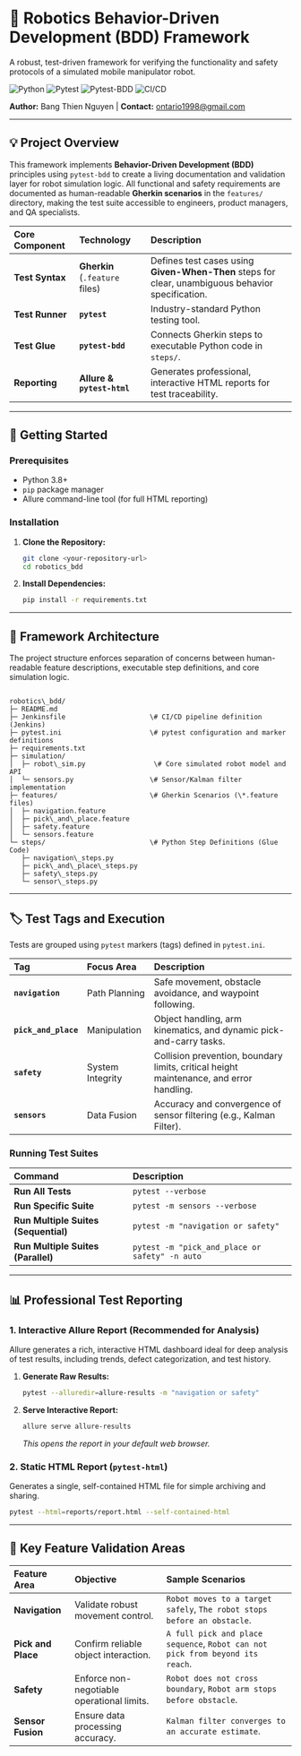 # 🤖 Robotics Behavior-Driven Development (BDD) Framework

A robust, test-driven framework for verifying the functionality and safety protocols of a simulated mobile manipulator robot.

![Python](https://img.shields.io/badge/Python-3776AB?style=for-the-badge&logo=python&logoColor=white)
![Pytest](https://img.shields.io/badge/pytest-0A9EDC?style=for-the-badge&logo=pytest&logoColor=white)
![Pytest-BDD](https://img.shields.io/badge/BDD%2FPytest--BDD-FF5733?style=for-the-badge&logo=bdd&logoColor=white)
![CI/CD](https://img.shields.io/badge/CI%2FCD-0077B6?style=for-the-badge&logo=jenkins&logoColor=white)

**Author:** Bang Thien Nguyen | **Contact:** ontario1998@gmail.com

---

## 💡 Project Overview

This framework implements **Behavior-Driven Development (BDD)** principles using `pytest-bdd` to create a living documentation and validation layer for robot simulation logic. All functional and safety requirements are documented as human-readable **Gherkin scenarios** in the `features/` directory, making the test suite accessible to engineers, product managers, and QA specialists.

| Core Component | Technology | Description |
| :--- | :--- | :--- |
| **Test Syntax** | **Gherkin** (`.feature` files) | Defines test cases using **Given-When-Then** steps for clear, unambiguous behavior specification. |
| **Test Runner** | **`pytest`** | Industry-standard Python testing tool. |
| **Test Glue** | **`pytest-bdd`** | Connects Gherkin steps to executable Python code in `steps/`. |
| **Reporting** | **Allure & `pytest-html`** | Generates professional, interactive HTML reports for test traceability. |

---

## 🚀 Getting Started

### Prerequisites

* Python 3.8+
* `pip` package manager
* Allure command-line tool (for full HTML reporting)

### Installation

1.  **Clone the Repository:**
    ```bash
    git clone <your-repository-url>
    cd robotics_bdd
    ```

2.  **Install Dependencies:**
    ```bash
    pip install -r requirements.txt
    ```

---

## 🌳 Framework Architecture

The project structure enforces separation of concerns between human-readable feature descriptions, executable step definitions, and core simulation logic.

````

robotics\_bdd/
├─ README.md
├─ Jenkinsfile                     \# CI/CD pipeline definition (Jenkins)
├─ pytest.ini                      \# pytest configuration and marker definitions
├─ requirements.txt
├─ simulation/
│  ├─ robot\_sim.py                 \# Core simulated robot model and API
│  └─ sensors.py                   \# Sensor/Kalman filter implementation
├─ features/                       \# Gherkin Scenarios (\*.feature files)
│  ├─ navigation.feature
│  ├─ pick\_and\_place.feature
│  ├─ safety.feature
│  └─ sensors.feature
└─ steps/                          \# Python Step Definitions (Glue Code)
   ├─ navigation\_steps.py
   ├─ pick\_and\_place\_steps.py
   ├─ safety\_steps.py
   └─ sensor\_steps.py

````

---

## 🏷️ Test Tags and Execution

Tests are grouped using `pytest` markers (tags) defined in `pytest.ini`.

| Tag | Focus Area | Description |
| :--- | :--- | :--- |
| **`navigation`** | Path Planning | Safe movement, obstacle avoidance, and waypoint following. |
| **`pick_and_place`** | Manipulation | Object handling, arm kinematics, and dynamic pick-and-carry tasks. |
| **`safety`** | System Integrity | Collision prevention, boundary limits, critical height maintenance, and error handling. |
| **`sensors`** | Data Fusion | Accuracy and convergence of sensor filtering (e.g., Kalman Filter). |

### Running Test Suites

| Command | Description |
| :--- | :--- |
| **Run All Tests** | `pytest --verbose` |
| **Run Specific Suite** | `pytest -m sensors --verbose` |
| **Run Multiple Suites (Sequential)** | `pytest -m "navigation or safety"` | Runs all tests tagged with either `navigation` or `safety`. |
| **Run Multiple Suites (Parallel)** | `pytest -m "pick_and_place or safety" -n auto` | Uses `pytest-xdist` to run tests across available CPU cores. |

---

## 📊 Professional Test Reporting

### 1. Interactive Allure Report (Recommended for Analysis)

Allure generates a rich, interactive HTML dashboard ideal for deep analysis of test results, including trends, defect categorization, and test history.

1.  **Generate Raw Results:**
    ```bash
    pytest --alluredir=allure-results -m "navigation or safety"
    ```
2.  **Serve Interactive Report:**
    ```bash
    allure serve allure-results
    ```
    *This opens the report in your default web browser.*

### 2. Static HTML Report (`pytest-html`)

Generates a single, self-contained HTML file for simple archiving and sharing.

```bash
pytest --html=reports/report.html --self-contained-html
````

-----

## 📝 Key Feature Validation Areas

| Feature Area | Objective | Sample Scenarios |
| :--- | :--- | :--- |
| **Navigation** | Validate robust movement control. | `Robot moves to a target safely`, `The robot stops before an obstacle`. |
| **Pick and Place** | Confirm reliable object interaction. | `A full pick and place sequence`, `Robot can not pick from beyond its reach`. |
| **Safety** | Enforce non-negotiable operational limits. | `Robot does not cross boundary`, `Robot arm stops before obstacle`. |
| **Sensor Fusion** | Ensure data processing accuracy. | `Kalman filter converges to an accurate estimate`. |
